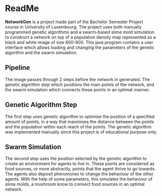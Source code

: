 # ReadMe

**NetworkGen** is a project made part of the Bachelor Semester Project course in University of Luxembourg. The project uses both manually programmed genetic algorithms and a swarm-based slime mold simulation to construct a network on top of a population density map represented as a black and white image of size 600-600. This java program contains a user interface which allows loading and changing the parameters of the genetic algorithm and the swarm simulation. 

## Pipeline
The image passes through 2 steps before the network in generated. The genetic algorithm step which positions the main points of the network, and the swarm simulation which connects these points in an optimal manner.

## Genetic Algorithm Step
The first step uses genetic algorithm to optimise the position of a specified amount of points, in a way that maximises the distance between the points and the population within each reach of the points. The genetic algorithm was implemented manually since this project is of educational purpose only.

## Swarm Simulation
The second step uses the position selected by the genetic algorithm  to create an environment for agents to live in. These points are considered as food sources, or more abstractly, points that the agent thrive to go towards. The agents also deposit pheromones to change the behaviour of the other agents. With the help of some parameters, this simulates the behaviour of slime molds, a mushroom know to connect food sources in an optimal network.
